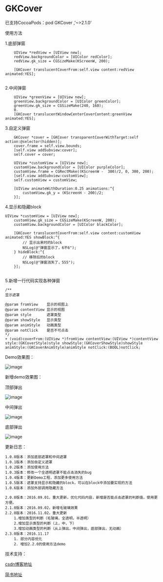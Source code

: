 # GKCover

已支持CocoaPods：pod GKCover ,'~>2.1.0'

使用方法

1.底部弹窗

```
    UIView *redView = [UIView new];
    redView.backgroundColor = [UIColor redColor];
    redView.gk_size = CGSizeMake(KScreenW, 200);
    
    [GKCover translucentCoverFrom:self.view content:redView animated:YES];
    
```
2.中间弹窗

```
    UIView *greenView = [UIView new];
    greenView.backgroundColor = [UIColor greenColor];
    greenView.gk_size = CGSizeMake(240, 160);
    0.
    [GKCover translucentWindowCenterCoverContent:greenView animated:YES];
```
3.自定义弹窗

```
    GKCover *cover = [GKCover transparentCoverWithTarget:self action:@selector(hidden)];
    cover.frame = self.view.bounds;
    [self.view addSubview:cover];
    self.cover = cover;
    
    UIView *customView = [UIView new];
    customView.backgroundColor = [UIColor purpleColor];
    customView.frame = CGRectMake((KScreenW -  300)/2, 0, 300, 200);
    [self.view addSubview:customView];
    self.customView = customView;
    
    [UIView animateWithDuration:0.25 animations:^{
        customView.gk_y = (KScreenH - 200)/2;
    }];
```

4.显示和隐藏block

```
UIView *customView = [UIView new];
    customView.gk_size = CGSizeMake(KScreenW, 200);
    customView.backgroundColor = [UIColor blackColor];
    
    [GKCover translucentCoverFrom:self.view content:customView animated:YES showBlock:^{
        // 显示出来时的block
        NSLog(@"弹窗显示了，6不6");
    } hideBlock:^{
        // 移除后的block
        NSLog(@"弹窗消失了，555");
    }];


```

5.新增一行代码实现各种弹窗

```
/**
显示遮罩

@param fromView    显示的视图上
@param contentView 显示的视图
@param style       遮罩类型
@param showStyle   显示类型
@param animStyle   动画类型
@param notClick    是否不可点击
*/
+ (void)coverFrom:(UIView *)fromView contentView:(UIView *)contentView style:(GKCoverStyle)style showStyle:(GKCoverShowStyle)showStyle animStyle:(GKCoverAnimStyle)animStyle notClick:(BOOL)notClick;
```

Demo效果图：

![image](https://github.com/QuintGao/GKCover/blob/master/GKCoverDemo/GKCoverDemo-gif.gif)

新增demo效果图：

顶部弹出

![image](https://github.com/QuintGao/GKCover/blob/master/GKCoverDemo/demo_top.png)

中间弹出

![image](https://github.com/QuintGao/GKCover/blob/master/GKCoverDemo/demo_center.png)

底部弹出

![image](https://github.com/QuintGao/GKCover/blob/master/GKCoverDemo/demo_bottom.png)

更新日志：

```
1.0.0版本：添加底部遮罩和中间遮罩
1.0.1版本：添加自定义遮罩
1.0.2版本：添加使用方法
1.0.3版本：修改一个全透明遮罩不能点击消失的bug
1.0.4版本：更新Demo工程，添加更多使用方法
1.0.5版本：遮罩支持显示和隐藏的block，可以在block中添加要实现的方法
1.0.6版本：添加外部调用隐藏方法

2.0.0版本：2016.09.01，重大更新，优化代码内容，新增是否能点击遮罩的判断值，使用更方便。
2.1.0版本：2016.09.02，新增毛玻璃效果
2.2.0版本：2016.11.02，重大更新
    1.增加类型的判断（毛玻璃，全透明，半透明）
    2.增加显示类型的判断（上，中，下）
    3.增加动画类型的判断（从上弹出，中间弹出，底部弹出，无动画）
2.3.0版本：2016.11.17
    1. 部分内容优化
    2. 增加2.2.0的使用方法demo
```

技术支持：

[csdn博客地址](http://blog.csdn.net/u010565269/article/details/52332027)

[简书地址](http://www.jianshu.com/p/866a79a95963)
